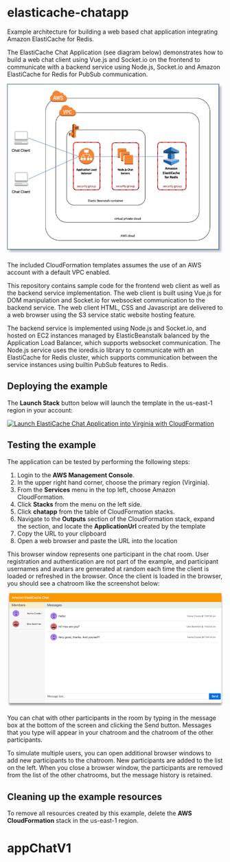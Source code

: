 # elasticache-chatapp

Example architecture for building a web based chat application integrating Amazon ElastiCache for Redis.

The ElastiCache Chat Application (see diagram below) demonstrates how to build a web chat client using Vue.js and Socket.io on the frontend to communicate with a backend service using Node.js, Socket.io and Amazon ElastiCache for Redis for PubSub communication.

![ElastiCache Chat Application Architecture Diagram](images/elasticache-chatapp-architecture.png)

The included CloudFormation templates assumes the use of an AWS account with a default VPC enabled.

This repository contains sample code for the frontend web client as well as the backend service implementation.  The web client is built using Vue.js for DOM manipulation and Socket.io for websocket communication to the backend service.  The web client HTML, CSS and Javascript are delivered to a web browser using the S3 service static website hosting feature.

The backend service is implemented using Node.js and Socket.io, and hosted on EC2 instances managed by ElasticBeanstalk balanced by the Application Load Balancer, which supports websocket communication.  The Node.js service uses the ioredis.io library to communicate with an ElastiCache for Redis cluster, which supports communication between the service instances using builtin PubSub features to Redis.

## Deploying the example

The **Launch Stack** button below will launch the template in the us-east-1 region in your account:

[![Launch ElastiCache Chat Application into Virginia with CloudFormation](http://docs.aws.amazon.com/AWSCloudFormation/latest/UserGuide/images/cloudformation-launch-stack-button.png)](https://console.aws.amazon.com/cloudformation/home?region=us-east-1#/stacks/new?stackName=chatapp&templateURL=https://s3.amazonaws.com/elasticache-refarch-chatapp/chatapp.yaml)

## Testing the example

The application can be tested by performing the following steps:

1. Login to the **AWS Management Console**.  
2. In the upper right hand corner, choose the primary region (Virginia).  
3. From the **Services** menu in the top left, choose Amazon CloudFormation.  
4. Click **Stacks** from the menu on the left side.  
5. Click **chatapp** from the table of CloudFormation stacks.
6. Navigate to the **Outputs** section of the CloudFormation stack, expand the section, and locate the **ApplicationUrl** created by the template
7. Copy the URL to your clipboard
8. Open a web browser and paste the URL into the location

This browser window represents one participant in the chat room.  User registration and authentication are not part of the example, and participant usernames and avatars are generated at random each time the client is loaded or refreshed in the browser.  Once the client is loaded in the browser, you should see a chatroom like the screenshot below:

![ElastiCache Chat Application Screenshot](images/elasticache-chatapp-screenshot.png)

You can chat with other participants in the room by typing in the message box at the bottom of the screen and clicking the Send button.  Messages that you type will appear in your chatroom and the chatroom of the other participants.

To simulate multiple users, you can open additional browser windows to add new participants to the chatroom.  New participants are added to the list on the left.  When you close a browser window, the participants are removed from the list of the other chatrooms, but the message history is retained.

## Cleaning up the example resources

To remove all resources created by this example, delete the **AWS CloudFormation** stack in the us-east-1 region.
# appChatV1
